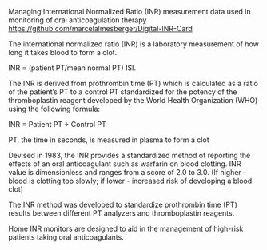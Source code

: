 Managing International Normalized Ratio (INR) measurement data used in monitoring of oral anticoagulation therapy
https://github.com/marcelalmesberger/Digital-INR-Card

The international normalized ratio (INR) is a laboratory measurement of how long it takes blood to form a clot. 

INR = (patient PT/mean normal PT) ISI.

The INR is derived from prothrombin time (PT) which is calculated as a ratio of the patient’s PT to a control PT standardized for 
the potency of the thromboplastin reagent developed by the World Health Organization (WHO) using the following formula:

INR = Patient PT ÷ Control PT

PT, the time in seconds, is measured in plasma to form a clot

Devised in 1983, the INR provides a standardized method of reporting the effects of an oral anticoagulant such as 
warfarin on blood clotting. INR value is dimensionless and ranges from a score of 2.0 to 3.0. (If higher - 
blood is clotting too slowly; if lower - increased risk of developing a blood clot)

The INR method was developed to standardize prothrombin time (PT) results between different PT analyzers and thromboplastin reagents.

Home INR monitors are designed to aid in the management of high-risk patients taking oral anticoagulants.


